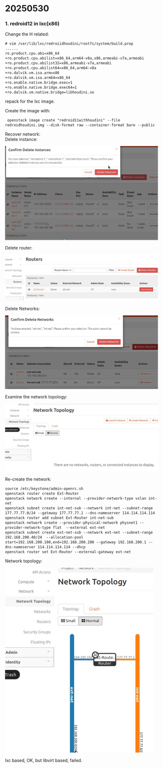 # 20250530
### 1. redroid12 in lxc(x86)
Change the H related:      

```
# vim /var/lib/lxc/redroiidhoudini/rootfs/system/build.prop
......
ro.product.cpu.abi=x86_64
+ro.product.cpu.abilist=x86_64,arm64-v8a,x86,armeabi-v7a,armeabi
+ro.product.cpu.abilist32=x86,armeabi-v7a,armeabi
+ro.product.cpu.abilist64=x86_64,arm64-v8a
+ro.dalvik.vm.isa.arm=x86 
+ro.dalvik.vm.isa.arm64=x86_64
+ro.enable.native.bridge.exec=1
+ro.enable.native.bridge.exec64=1
+ro.dalvik.vm.native.bridge=libhoudini.so
```
repack for the lxc image.  

Create the image with:       

```
 openstack image create "redroid11withhoudini" --file redroidhoudini.img --disk-format raw --container-format bare --public
``` 

Recover network:     
Delete instance:     

![./images/2025_05_30_14_40_24_734x449.jpg](./images/2025_05_30_14_40_24_734x449.jpg)

Delete router:    

![./images/2025_05_30_14_39_54_1111x337.jpg](./images/2025_05_30_14_39_54_1111x337.jpg)

Delete Networks:     

![./images/2025_05_30_14_41_12_974x467.jpg](./images/2025_05_30_14_41_12_974x467.jpg)

Examine the network topology:     

![./images/2025_05_30_14_41_41_1064x472.jpg](./images/2025_05_30_14_41_41_1064x472.jpg)

Re-create the network:      

```
source /etc/keystone/admin-openrc.sh
openstack router create Ext-Router
openstack network create --internal --provider-network-type vxlan int-net
openstack subnet create int-net-sub --network int-net --subnet-range 177.77.77.0/24 --gateway 177.77.77.1 --dns-nameserver 114.114.114.114
openstack router add subnet Ext-Router int-net-sub
openstack network create --provider-physical-network physnet1 --provider-network-type flat  --external ext-net
openstack subnet create ext-net-sub --network ext-net --subnet-range 192.168.200.40/24  --allocation-pool start=192.168.200.100,end=192.168.200.200 --gateway 192.168.200.1 --dns-nameserver 114.114.114.114 --dhcp
openstack router set Ext-Router --external-gateway ext-net
```
Network topology:     

![./images/2025_05_30_14_44_46_489x608.jpg](./images/2025_05_30_14_44_46_489x608.jpg)

lxc based, OK, but libvirt based, failed.   
